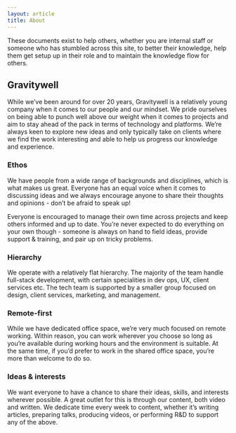 ```yaml
---
layout: article
title: About
---
```


These documents exist to help others, whether you are internal staff or someone who has stumbled across this site, to better their knowledge, help them get setup up in their role and to maintain the knowledge flow for others.

## Gravitywell

While we’ve been around for over 20 years, Gravitywell is a relatively young company when it comes to our people and our mindset. We pride ourselves on being able to punch well above our weight when it comes to projects and aim to stay ahead of the pack in terms of technology and platforms. We’re always keen to explore new ideas and only typically take on clients where we find the work interesting and able to help us progress our knowledge and experience.

### Ethos

We have people from a wide range of backgrounds and disciplines, which is what makes us great. Everyone has an equal voice when it comes to discussing ideas and we always encourage anyone to share their thoughts and opinions - don’t be afraid to speak up!

Everyone is encouraged to manage their own time across projects and keep others informed and up to date. You’re never expected to do everything on your own though - someone is always on hand to field ideas, provide support & training, and pair up on tricky problems.

### Hierarchy

We operate with a relatively flat hierarchy. The majority of the team handle full-stack development, with certain specialities in dev ops, UX, client services etc. The tech team is supported by a smaller group focused on design, client services, marketing, and management.

### Remote-first

While we have dedicated office space, we’re very much focused on remote working. Within reason, you can work wherever you choose so long as you’re available during working hours and the environment is suitable. At the same time, if you’d prefer to work in the shared office space, you’re more than welcome to do so.

### Ideas & interests

We want everyone to have a chance to share their ideas, skills, and interests wherever possible. A great outlet for this is through our content, both video and written. We dedicate time every week to content, whether it’s writing articles, preparing talks, producing videos, or performing R&D to support any of the above.
